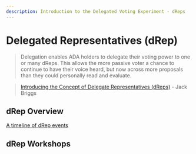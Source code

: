 ```yaml
---
description: Introduction to the Delegated Voting Experiment - dReps
---
```


# Delegated Representatives (dRep)

> Delegation enables ADA holders to delegate their voting power to one or many dReps. This allows the more passive voter a chance to continue to have their voice heard, but now across more proposals than they could personally read and evaluate.

> [Introducing the Concept of Delegate Representatives (dReps)](https://iohk.io/en/blog/posts/2022/04/11/introducing-the-concept-of-delegate-representatives-dreps/) - Jack Briggs

## dRep Overview

[A timeline of dRep events](https://quality-assurance-dao.gitbook.io/community-governance-oversight/governance-processes/delegated-voting-drep/drep-timeline)

## dRep Workshops




